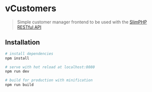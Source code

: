 # vCustomers

> Simple customer manager frontend to be used with the [SlimPHP RESTful API](https://github.com/ahmadsolehin/RESTful-API-With-SLIM-PHP-MySQL)

## Installation

``` bash
# install dependencies
npm install

# serve with hot reload at localhost:8080
npm run dev

# build for production with minification
npm run build
```

